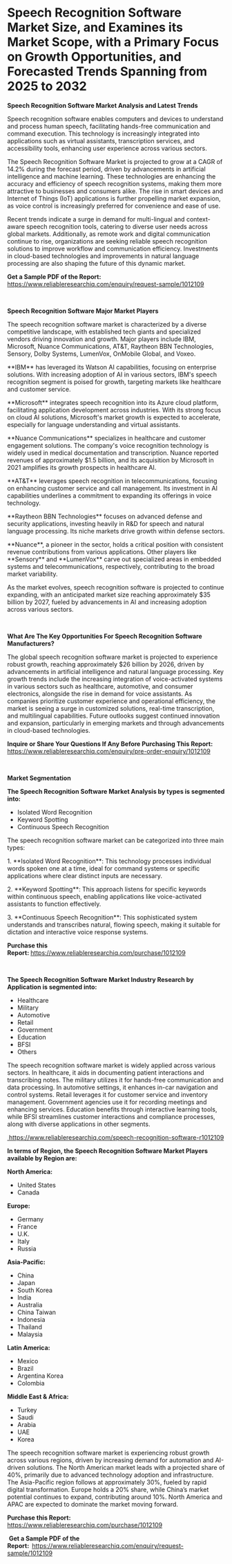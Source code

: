 <p><h1>Speech Recognition Software Market Size, and Examines its Market Scope, with a Primary Focus on Growth Opportunities, and Forecasted Trends Spanning from 2025 to 2032</h1></p><p><strong>Speech Recognition Software Market Analysis and Latest Trends</strong></p>
<p><p>Speech recognition software enables computers and devices to understand and process human speech, facilitating hands-free communication and command execution. This technology is increasingly integrated into applications such as virtual assistants, transcription services, and accessibility tools, enhancing user experience across various sectors.</p><p>The Speech Recognition Software Market is projected to grow at a CAGR of 14.2% during the forecast period, driven by advancements in artificial intelligence and machine learning. These technologies are enhancing the accuracy and efficiency of speech recognition systems, making them more attractive to businesses and consumers alike. The rise in smart devices and Internet of Things (IoT) applications is further propelling market expansion, as voice control is increasingly preferred for convenience and ease of use.</p><p>Recent trends indicate a surge in demand for multi-lingual and context-aware speech recognition tools, catering to diverse user needs across global markets. Additionally, as remote work and digital communication continue to rise, organizations are seeking reliable speech recognition solutions to improve workflow and communication efficiency. Investments in cloud-based technologies and improvements in natural language processing are also shaping the future of this dynamic market.</p></p>
<p><strong>Get a Sample PDF of the Report:&nbsp;</strong> <a href="https://www.reliableresearchiq.com/enquiry/request-sample/1012109?utm_campaign=3095&utm_medium=2&utm_source=Github&utm_content=ia&utm_term=17042025&utm_id=speech-recognition-software">https://www.reliableresearchiq.com/enquiry/request-sample/1012109</a></p>
<p>&nbsp;</p>
<p><strong>Speech Recognition Software Major Market Players</strong></p>
<p><p>The speech recognition software market is characterized by a diverse competitive landscape, with established tech giants and specialized vendors driving innovation and growth. Major players include IBM, Microsoft, Nuance Communications, AT&T, Raytheon BBN Technologies, Sensory, Dolby Systems, LumenVox, OnMobile Global, and Voxeo.</p><p>**IBM** has leveraged its Watson AI capabilities, focusing on enterprise solutions. With increasing adoption of AI in various sectors, IBM's speech recognition segment is poised for growth, targeting markets like healthcare and customer service.</p><p>**Microsoft** integrates speech recognition into its Azure cloud platform, facilitating application development across industries. With its strong focus on cloud AI solutions, Microsoft's market growth is expected to accelerate, especially for language understanding and virtual assistants.</p><p>**Nuance Communications** specializes in healthcare and customer engagement solutions. The company's voice recognition technology is widely used in medical documentation and transcription. Nuance reported revenues of approximately $1.5 billion, and its acquisition by Microsoft in 2021 amplifies its growth prospects in healthcare AI.</p><p>**AT&T** leverages speech recognition in telecommunications, focusing on enhancing customer service and call management. Its investment in AI capabilities underlines a commitment to expanding its offerings in voice technology.</p><p>**Raytheon BBN Technologies** focuses on advanced defense and security applications, investing heavily in R&D for speech and natural language processing. Its niche markets drive growth within defense sectors.</p><p>**Nuance**, a pioneer in the sector, holds a critical position with consistent revenue contributions from various applications. Other players like **Sensory** and **LumenVox** carve out specialized areas in embedded systems and telecommunications, respectively, contributing to the broad market variability.</p><p>As the market evolves, speech recognition software is projected to continue expanding, with an anticipated market size reaching approximately $35 billion by 2027, fueled by advancements in AI and increasing adoption across various sectors.</p></p>
<p>&nbsp;</p>
<p><strong>What Are The Key Opportunities For Speech Recognition Software Manufacturers?</strong></p>
<p><p>The global speech recognition software market is projected to experience robust growth, reaching approximately $26 billion by 2026, driven by advancements in artificial intelligence and natural language processing. Key growth trends include the increasing integration of voice-activated systems in various sectors such as healthcare, automotive, and consumer electronics, alongside the rise in demand for voice assistants. As companies prioritize customer experience and operational efficiency, the market is seeing a surge in customized solutions, real-time transcription, and multilingual capabilities. Future outlooks suggest continued innovation and expansion, particularly in emerging markets and through advancements in cloud-based technologies.</p></p>
<p><strong>Inquire or Share Your Questions If Any Before Purchasing This Report:</strong> <a href="https://www.reliableresearchiq.com/enquiry/pre-order-enquiry/1012109?utm_campaign=3095&utm_medium=2&utm_source=Github&utm_content=ia&utm_term=17042025&utm_id=speech-recognition-software">https://www.reliableresearchiq.com/enquiry/pre-order-enquiry/1012109</a></p>
<p>&nbsp;</p>
<p><strong>Market Segmentation</strong></p>
<p><strong>The Speech Recognition Software Market Analysis by types is segmented into:</strong></p>
<p><ul><li>Isolated Word Recognition</li><li>Keyword Spotting</li><li>Continuous Speech Recognition</li></ul></p>
<p><p>The speech recognition software market can be categorized into three main types: </p><p>1. **Isolated Word Recognition**: This technology processes individual words spoken one at a time, ideal for command systems or specific applications where clear distinct inputs are necessary.</p><p>2. **Keyword Spotting**: This approach listens for specific keywords within continuous speech, enabling applications like voice-activated assistants to function effectively.</p><p>3. **Continuous Speech Recognition**: This sophisticated system understands and transcribes natural, flowing speech, making it suitable for dictation and interactive voice response systems.</p></p>
<p><strong>Purchase this Report:&nbsp;</strong><a href="https://www.reliableresearchiq.com/purchase/1012109?utm_campaign=3095&utm_medium=2&utm_source=Github&utm_content=ia&utm_term=17042025&utm_id=speech-recognition-software">https://www.reliableresearchiq.com/purchase/1012109</a></p>
<p>&nbsp;</p>
<p><strong>The Speech Recognition Software Market Industry Research by Application is segmented into:</strong></p>
<p><ul><li>Healthcare</li><li>Military</li><li>Automotive</li><li>Retail</li><li>Government</li><li>Education</li><li>BFSI</li><li>Others</li></ul></p>
<p><p>The speech recognition software market is widely applied across various sectors. In healthcare, it aids in documenting patient interactions and transcribing notes. The military utilizes it for hands-free communication and data processing. In automotive settings, it enhances in-car navigation and control systems. Retail leverages it for customer service and inventory management. Government agencies use it for recording meetings and enhancing services. Education benefits through interactive learning tools, while BFSI streamlines customer interactions and compliance processes, along with diverse applications in other segments.</p></p>
<p><a href="https://www.reliableresearchiq.com/speech-recognition-software-r1012109?utm_campaign=3095&utm_medium=2&utm_source=Github&utm_content=ia&utm_term=17042025&utm_id=speech-recognition-software">&nbsp;https://www.reliableresearchiq.com/speech-recognition-software-r1012109</a></p>
<p><strong>In terms of Region, the Speech Recognition Software Market Players available by Region are:</strong></p>
<p>
    <p> <strong> North America: </strong>
        <ul>
            <li>United States</li>
            <li>Canada</li>
        </ul>
        </p> 
    <p> <strong> Europe: </strong>
        <ul>
            <li>Germany</li>
            <li>France</li>
            <li>U.K.</li>
            <li>Italy</li>
            <li>Russia</li>
        </ul>
        </p> 
    <p> <strong> Asia-Pacific: </strong>
        <ul>
            <li>China</li>
            <li>Japan</li>
            <li>South Korea</li>
            <li>India</li>
            <li>Australia</li>
            <li>China Taiwan</li>
            <li>Indonesia</li>
            <li>Thailand</li>
            <li>Malaysia</li>
        </ul>
        </p> 
    <p> <strong> Latin America: </strong>
        <ul>
            <li>Mexico</li>
            <li>Brazil</li>
            <li>Argentina Korea</li>
            <li>Colombia</li>
        </ul>
        </p> 
    <p> <strong> Middle East & Africa: </strong>
        <ul>
            <li>Turkey</li>
            <li>Saudi</li>
            <li>Arabia</li>
            <li>UAE</li>
            <li>Korea</li>
        </ul>
    </p>
    </p>
<p><p>The speech recognition software market is experiencing robust growth across various regions, driven by increasing demand for automation and AI-driven solutions. The North American market leads with a projected share of 40%, primarily due to advanced technology adoption and infrastructure. The Asia-Pacific region follows at approximately 30%, fueled by rapid digital transformation. Europe holds a 20% share, while China’s market potential continues to expand, contributing around 10%. North America and APAC are expected to dominate the market moving forward.</p></p>
<p><strong>Purchase this Report: </strong><a href="https://www.reliableresearchiq.com/purchase/1012109?utm_campaign=3095&utm_medium=2&utm_source=Github&utm_content=ia&utm_term=17042025&utm_id=speech-recognition-software">https://www.reliableresearchiq.com/purchase/1012109</a></p>
<p>&nbsp;<strong>Get a Sample PDF of the Report:&nbsp;&nbsp;</strong><a href="https://www.reliableresearchiq.com/enquiry/request-sample/1012109?utm_campaign=3095&utm_medium=2&utm_source=Github&utm_content=ia&utm_term=17042025&utm_id=speech-recognition-software">https://www.reliableresearchiq.com/enquiry/request-sample/1012109</a></p>
<p><strong></strong></p>
<p><p></p><p></p><p></p></p>